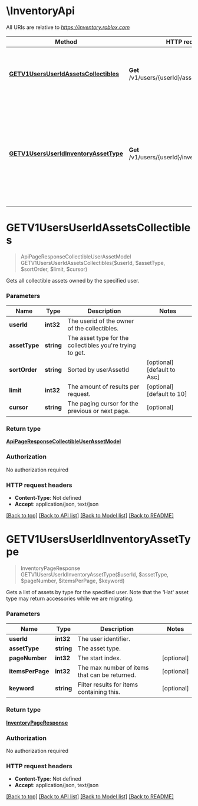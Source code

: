# \InventoryApi

All URIs are relative to *https://inventory.roblox.com*

Method | HTTP request | Description
------------- | ------------- | -------------
[**GETV1UsersUserIdAssetsCollectibles**](InventoryApi.md#GETV1UsersUserIdAssetsCollectibles) | **Get** /v1/users/{userId}/assets/collectibles | Gets all collectible assets owned by the specified user.
[**GETV1UsersUserIdInventoryAssetType**](InventoryApi.md#GETV1UsersUserIdInventoryAssetType) | **Get** /v1/users/{userId}/inventory/{assetType} | Gets a list of assets by type for the specified user.  Note that the &#39;Hat&#39; asset type may return accessories while we are migrating.


# **GETV1UsersUserIdAssetsCollectibles**
> ApiPageResponseCollectibleUserAssetModel GETV1UsersUserIdAssetsCollectibles($userId, $assetType, $sortOrder, $limit, $cursor)

Gets all collectible assets owned by the specified user.


### Parameters

Name | Type | Description  | Notes
------------- | ------------- | ------------- | -------------
 **userId** | **int32**| The userid of the owner of the collectibles. | 
 **assetType** | **string**| The asset type for the collectibles you&#39;re trying to get. | 
 **sortOrder** | **string**| Sorted by userAssetId | [optional] [default to Asc]
 **limit** | **int32**| The amount of results per request. | [optional] [default to 10]
 **cursor** | **string**| The paging cursor for the previous or next page. | [optional] 

### Return type

[**ApiPageResponseCollectibleUserAssetModel**](ApiPageResponse[CollectibleUserAssetModel].md)

### Authorization

No authorization required

### HTTP request headers

 - **Content-Type**: Not defined
 - **Accept**: application/json, text/json

[[Back to top]](#) [[Back to API list]](../README.md#documentation-for-api-endpoints) [[Back to Model list]](../README.md#documentation-for-models) [[Back to README]](../README.md)

# **GETV1UsersUserIdInventoryAssetType**
> InventoryPageResponse GETV1UsersUserIdInventoryAssetType($userId, $assetType, $pageNumber, $itemsPerPage, $keyword)

Gets a list of assets by type for the specified user.  Note that the 'Hat' asset type may return accessories while we are migrating.


### Parameters

Name | Type | Description  | Notes
------------- | ------------- | ------------- | -------------
 **userId** | **int32**| The user identifier. | 
 **assetType** | **string**| The asset type. | 
 **pageNumber** | **int32**| The start index. | [optional] 
 **itemsPerPage** | **int32**| The max number of items that can be returned. | [optional] 
 **keyword** | **string**| Filter results for items containing this. | [optional] 

### Return type

[**InventoryPageResponse**](InventoryPageResponse.md)

### Authorization

No authorization required

### HTTP request headers

 - **Content-Type**: Not defined
 - **Accept**: application/json, text/json

[[Back to top]](#) [[Back to API list]](../README.md#documentation-for-api-endpoints) [[Back to Model list]](../README.md#documentation-for-models) [[Back to README]](../README.md)

